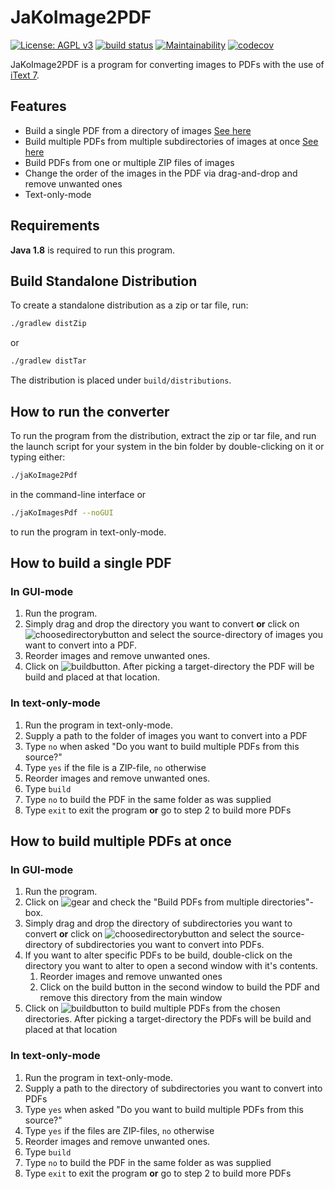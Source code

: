 # JaKoImage2PDF
[![License: AGPL v3](https://img.shields.io/badge/License-AGPL%20v3-blue.svg)](https://www.gnu.org/licenses/agpl-3.0) [![build status](https://travis-ci.org/nihas101/java-kotlin-image-to-pdf-converter.svg?branch=master)](https://travis-ci.org/nihas101/java-kotlin-image-to-pdf-converter) [![Maintainability](https://api.codeclimate.com/v1/badges/32c17125b13bb7c177bc/maintainability)](https://codeclimate.com/github/nihas101/java-kotlin-images-to-pdf-converter/maintainability) 
[![codecov](https://codecov.io/gh/nihas101/java-kotlin-image-to-pdf-converter/branch/master/graph/badge.svg)](https://codecov.io/gh/nihas101/java-kotlin-image-to-pdf-converter)

JaKoImage2PDF is a program for converting images to PDFs with the use of [iText 7](https://itextpdf.com/).

## Features

- Build a single PDF from a directory of images [See here](https://github.com/nihas101/java-kotlin-images-to-pdf-converter/blob/master/README.md#how-to-build-a-single-pdf)
- Build multiple PDFs from multiple subdirectories of images at once [See here](https://github.com/nihas101/java-kotlin-images-to-pdf-converter/blob/master/README.md#how-to-build-multiple-pdfs-at-once)
- Build PDFs from one or multiple ZIP files of images
- Change the order of the images in the PDF via drag-and-drop and remove unwanted ones
- Text-only-mode

## Requirements
**Java 1.8** is required to run this program.

## Build Standalone Distribution

To create a standalone distribution as a zip or tar file, run:

```sh
./gradlew distZip
```
or
```sh
./gradlew distTar
```

The distribution is placed under `build/distributions`.

## How to run the converter

To run the program from the distribution, extract the zip or tar file, and run the launch script for your system in the bin folder by double-clicking on it or typing either:
```sh
./jaKoImage2Pdf
```
in the command-line interface or
```sh
./jaKoImagesPdf --noGUI
```
to run the program in text-only-mode.

## How to build a single PDF

### In GUI-mode

1. Run the program.
2. Simply drag and drop the directory you want to convert **or** click on ![choosedirectorybutton](https://user-images.githubusercontent.com/19901622/35849256-453993be-0b21-11e8-924c-b04b2e69e1b3.PNG) and select the source-directory of images you want to convert into a PDF.
3. Reorder images and remove unwanted ones.
4. Click on ![buildbutton](https://user-images.githubusercontent.com/19901622/35849742-e93f197e-0b22-11e8-8dab-4185c43171eb.PNG). After picking a target-directory the PDF will be build and placed at that location.

### In text-only-mode

1. Run the program in text-only-mode.
2. Supply a path to the folder of images you want to convert into a PDF
3. Type ``no`` when asked "Do you want to build multiple PDFs from this source?"
4. Type ``yes`` if the file is a ZIP-file, ``no`` otherwise
5. Reorder images and remove unwanted ones.
6. Type ``build``
7. Type ``no`` to build the PDF in the same folder as was supplied
8. Type ``exit`` to exit the program **or** go to step 2 to build more PDFs

## How to build multiple PDFs at once

### In GUI-mode

1. Run the program.
2. Click on ![gear](https://user-images.githubusercontent.com/19901622/35849782-0f48b198-0b23-11e8-8599-15fbdd355392.PNG) and check the "Build PDFs from multiple directories"-box.
3. Simply drag and drop the directory of subdirectories you want to convert **or** click on ![choosedirectorybutton](https://user-images.githubusercontent.com/19901622/35849256-453993be-0b21-11e8-924c-b04b2e69e1b3.PNG) and select the source-directory of subdirectories you want to convert into PDFs.
4. If you want to alter specific PDFs to be build, double-click on the directory you want to alter to open a second window with it's contents.
    1. Reorder images and remove unwanted ones
    2. Click on the build button in the second window to build the PDF and remove this directory from the main window
5. Click on ![buildbutton](https://user-images.githubusercontent.com/19901622/35849742-e93f197e-0b22-11e8-8dab-4185c43171eb.PNG) to build multiple PDFs from the chosen directories. After picking a target-directory the PDFs will be build and placed at that location

### In text-only-mode

1. Run the program in text-only-mode.
2. Supply a path to the directory of subdirectories you want to convert into PDFs
3. Type ``yes`` when asked "Do you want to build multiple PDFs from this source?"
4. Type ``yes`` if the files are ZIP-files, ``no`` otherwise
5. Reorder images and remove unwanted ones.
6. Type ``build``
7. Type ``no`` to build the PDF in the same folder as was supplied
8. Type ``exit`` to exit the program **or** go to step 2 to build more PDFs
